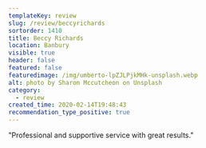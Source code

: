 ```yaml
---
templateKey: review
slug: /review/beccyrichards
sortorder: 1410
title: Beccy Richards
location: Banbury
visible: true
header: false
featured: false
featuredimage: /img/umberto-lpZJLPjkMHk-unsplash.webp
alt: photo by Sharon Mccutcheon on Unsplash
category:
  - review
created_time: 2020-02-14T19:48:43
recommendation_type_positive: true
---
```


"Professional and supportive service with great results."

